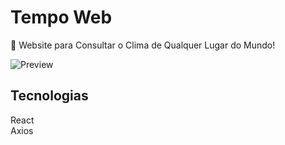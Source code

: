 # Tempo Web

🔎 Website para Consultar o Clima de Qualquer Lugar do Mundo!

![Preview](https://i.imgur.com/txI9fOp.png)

## Tecnologias

React  
Axios

